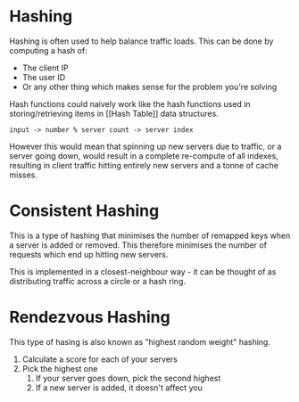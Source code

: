 # Hashing

Hashing is often used to help balance traffic loads. This can be done by computing a hash of:
- The client IP
- The user ID
- Or any other thing which makes sense for the problem you're solving

Hash functions could naively work like the hash functions used in storing/retrieving items in [[Hash Table]] data structures.

`input -> number % server count -> server index`

However this would mean that spinning up new servers due to traffic, or a server going down, would result in a complete re-compute of all indexes, resulting in client traffic hitting entirely new servers and a tonne of cache misses.

# Consistent Hashing
This is a type of hashing that minimises the number of remapped keys when a server is added or removed. This therefore minimises the number of requests which end up hitting new servers.

This is implemented in a closest-neighbour way - it can be thought of as distributing traffic across a circle or a hash ring.

# Rendezvous Hashing
This type of hasing is also known as "highest random weight" hashing.

1) Calculate a score for each of your servers
2) Pick the highest one
	1) If your server goes down, pick the second highest
	2) If a new server is added, it doesn't affect you
	